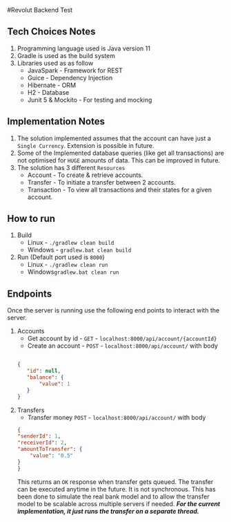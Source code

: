 #Revolut Backend Test

## Tech Choices Notes
1. Programming language used is Java version 11
2. Gradle is used as the build system
3. Libraries used as as follow
    - JavaSpark - Framework for REST
    - Guice - Dependency Injection
    - Hibernate - ORM
    - H2 - Database
    - Junit 5 & Mockito - For testing and mocking

## Implementation Notes
1. The solution implemented assumes that the account can have just a `Single Currency`. Extension is possible in future.
2. Some of the Implemented database queries (like get all transactions) are not optimised for `HUGE` amounts of data. This can be improved in future.
3. The solution has 3 different `Resources`
    - Account - To create & retrieve accounts.
    - Transfer - To initiate a transfer between 2 accounts.
    - Transaction - To view all transactions and their states for a given account.

## How to run
1. Build
    - Linux - `./gradlew clean build`
    - Windows - `gradlew.bat clean build`
2.  Run (Default port used is `8000`)
    - Linux - `./gradlew clean run`
    - Windows`gradlew.bat clean run`

## Endpoints
Once the server is running use the following end points to interact with the server.

1. Accounts
    - Get account by id - `GET` - `localhost:8000/api/account/{accountId}`
    - Create an account - `POST` - `localhost:8000/api/account/` with body
    ```json
    
   {
       "id": null,
       "balance": {
           "value": 1
       }
   }
   
    ```
2. Transfers
    - Transfer money `POST` - `localhost:8000/api/account/` with body                            
    ```json
   {
   	"senderId": 1,
   	"receiverId": 2,
   	"amountToTransfer": {
   		"value": "0.5"
   	}
   }
   ```
   This returns an `OK` response when transfer gets queued. The transfer can be executed anytime in the future. 
   It is not synchronous. This has been done to simulate the real bank model and to allow the transfer model to be scalable
   across multiple servers if needed. **_For the current implementation, it just runs the transfer on a separate thread._** 
    

